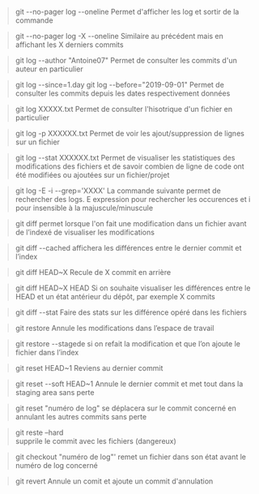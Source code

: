 >git --no-pager log --oneline
Permet d'afficher les log et sortir de la commande 


>git --no-pager log -X --oneline
Similaire au précédent mais en affichant les X derniers commits


>git log --author "Antoine07"
Permet de consulter les commits d'un auteur en particulier 


>git log --since=1.day
>git log --before="2019-09-01"
Permet de consulter les commits depuis les dates respectivement données


>git log XXXXX.txt
Permet de consulter l'hisotrique d'un fichier en particulier


>git log -p XXXXXX.txt
Permet de voir les ajout/suppression de lignes sur un fichier


>git log --stat XXXXXX.txt
Permet de visualiser les statistiques des modifications des fichiers et de savoir combien de ligne de code ont été modifiées ou ajoutées sur un fichier/projet 


>git log -E -i --grep='XXXX'
La commande suivante permet de rechercher des logs. 
E expression pour rechercher les occurences et i pour insensible à la majuscule/minuscule


>git diff
permet lorsque l'on fait une modification dans un fichier avant de l’indexé de visualiser les modifications


>git diff --cached
affichera les différences entre le dernier commit et l’index 


>git diff HEAD~X
Recule de X commit en arrière 


>git diff HEAD~X HEAD
Si on souhaite visualiser les différences entre le HEAD et un état antérieur du dépôt, par exemple X commits


>git diff --stat
Faire des stats sur les différence opéré dans les fichiers


>git restore
Annule les modifications dans l’espace de travail


>git restore --stagede 
si on refait la modification et que l’on ajoute le fichier dans l’index


>git reset HEAD~1
Reviens au dernier commit 


>git reset --soft HEAD~1
Annule le dernier commit et met tout dans la staging area sans perte


>git reset "numéro de log"
se déplacera sur le commit concerné en annulant les autres commits sans perte


>git reste –hard        
supprile le commit avec les fichiers (dangereux)


>git checkout "numéro de log"'
remet un fichier dans son état avant le numéro de log concerné 


>git revert
Annule un comit et ajoute un commit d'annulation 







